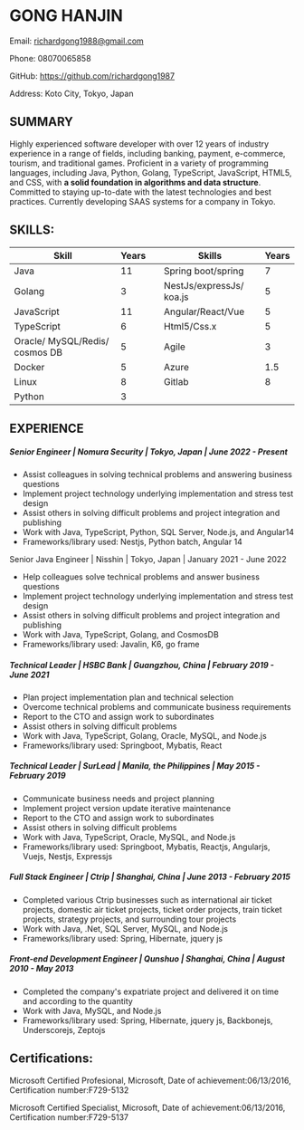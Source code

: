 # GONG HANJIN

Email: [richardgong1988@gmail.com](mailto:richardgong1988@gmail.com) 

Phone: 08070065858 

GitHub: https://github.com/richardgong1987

Address: Koto City, Tokyo, Japan



## SUMMARY

Highly experienced software developer with over 12 years of industry experience in a range of fields, including banking, payment, e-commerce, tourism, and traditional games. Proficient in a variety of programming languages, including Java, Python, Golang, TypeScript, JavaScript, HTML5, and CSS, with **a solid foundation in algorithms and data structure**. Committed to staying up-to-date with the latest technologies and best practices. Currently developing SAAS systems for a company in Tokyo.



## SKILLS:

| **Skill**                      | **Years** |     | **Skills**               | **Years** |
| ------------------------------ | --------- | --- | ------------------------ | --------- |
| Java                           | 11        |     | Spring boot/spring       | 7         |
| Golang                         | 3         |     | NestJs/expressJs/ koa.js | 5         |
| JavaScript                     | 11        |     | Angular/React/Vue        | 5         |
| TypeScript                     | 6         |     | Html5/Css.x              | 5         |
| Oracle/ MySQL/Redis/ cosmos DB | 5         |     | Agile                    | 3         |
| Docker                         | 5         |     | Azure                    | 1.5       |
| Linux                          | 8         |     | Gitlab                   | 8         |
| Python                         | 3         |     |                          |           |

## EXPERIENCE

##### Senior Engineer | Nomura Security | Tokyo, Japan | June 2022 - Present

- Assist colleagues in solving technical problems and answering business questions
- Implement project technology underlying implementation and stress test design
- Assist others in solving difficult problems and project integration and publishing
- Work with Java, TypeScript, Python, SQL Server, Node.js, and Angular14
- Frameworks/library used: Nestjs, Python batch, Angular 14

Senior Java Engineer | Nisshin | Tokyo, Japan | January 2021 - June 2022

- Help colleagues solve technical problems and answer business questions
- Implement project technology underlying implementation and stress test design
- Assist others in solving difficult problems and project integration and publishing
- Work with Java, TypeScript, Golang, and CosmosDB
- Frameworks/library used: Javalin, K6, go frame

##### Technical Leader | HSBC Bank | Guangzhou, China | February 2019 - June 2021

- Plan project implementation plan and technical selection
- Overcome technical problems and communicate business requirements
- Report to the CTO and assign work to subordinates
- Assist others in solving difficult problems
- Work with Java, TypeScript, Golang, Oracle, MySQL, and Node.js
- Frameworks/library used: Springboot, Mybatis, React

##### Technical Leader | SurLead | Manila, the Philippines | May 2015 - February 2019

- Communicate business needs and project planning
- Implement project version update iterative maintenance
- Report to the CTO and assign work to subordinates
- Assist others in solving difficult problems
- Work with Java, TypeScript, Oracle, MySQL, and Node.js
- Frameworks/library used: Springboot, Mybatis, Reactjs, Angularjs, Vuejs, Nestjs, Expressjs

##### Full Stack Engineer | Ctrip | Shanghai, China | June 2013 - February 2015

- Completed various Ctrip businesses such as international air ticket projects, domestic air ticket projects, ticket order projects, train ticket projects, strategy projects, and surrounding tour projects
- Work with Java, .Net, SQL Server, MySQL, and Node.js
- Frameworks/library used: Spring, Hibernate, jquery js

##### Front-end Development Engineer | Qunshuo | Shanghai, China | August 2010 - May 2013

- Completed the company's expatriate project and delivered it on time and according to the quantity
- Work with Java, MySQL, and Node.js
- Frameworks/library used: Spring, Hibernate, jquery js, Backbonejs, Underscorejs, Zeptojs



## Certifications:


Microsoft Certified Profesional, Microsoft, Date of achievement:06/13/2016, Certification number:F729-5132



Microsoft Certified Specialist, Microsoft, Date of achievement:06/13/2016, Certification number:F729-5137
